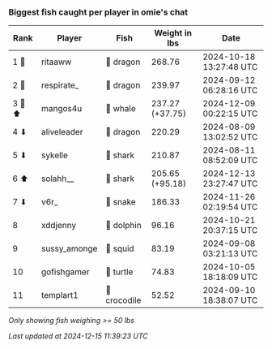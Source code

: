 ### Biggest fish caught per player in omie's chat
| Rank | Player | Fish | Weight in lbs | Date |
|------|--------|-----------|---------|-----|
| 1 🥇  | ritaaww | 🐉 dragon | 268.76 | 2024-10-18 13:27:48 UTC |
| 2 🥈  | respirate_ | 🐉 dragon | 239.97 | 2024-09-12 06:28:16 UTC |
| 3 🥉 ⬆ | mangos4u | 🐳 whale | 237.27 (+37.75) | 2024-12-09 00:22:15 UTC |
| 4 ⬇ | aliveleader | 🐉 dragon | 220.29 | 2024-08-09 13:02:52 UTC |
| 5 ⬇ | sykelle | 🦈 shark | 210.87 | 2024-08-11 08:52:09 UTC |
| 6 ⬆ | solahh__ | 🦈 shark | 205.65 (+95.18) | 2024-12-13 23:27:47 UTC |
| 7 ⬇ | v6r_ | 🐍 snake | 186.33 | 2024-11-26 02:19:54 UTC |
| 8  | xddjenny | 🐬 dolphin | 96.16 | 2024-10-21 20:37:15 UTC |
| 9  | sussy_amonge | 🦑 squid | 83.19 | 2024-09-08 03:21:13 UTC |
| 10  | gofishgamer | 🐢 turtle | 74.83 | 2024-10-05 18:18:09 UTC |
| 11  | templart1 | 🐊 crocodile | 52.52 | 2024-09-10 18:38:07 UTC |

_Only showing fish weighing >= 50 lbs_

_Last updated at 2024-12-15 11:39:23 UTC_
